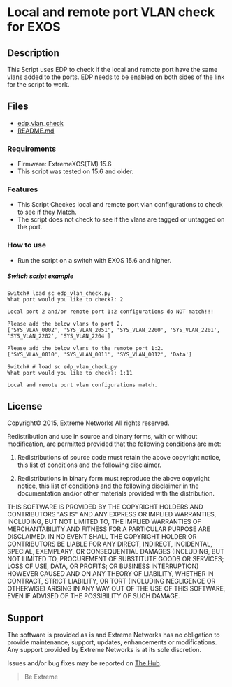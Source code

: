 # Local and remote port VLAN check for EXOS

## Description

This Script uses EDP to check if the local and remote port have the same vlans added to the ports.  EDP needs to be enabled on both sides of the link for the script to work.

## Files

* [edp_vlan_check](edp_vlan_check)
* [README.md](README.md)


### Requirements
* Firmware: ExtremeXOS(TM) 15.6
* This script was tested on 15.6 and older.

### Features
* This Script Checkes local and remote port vlan configurations to check to see if they Match. 
* The script does not check to see if the vlans are tagged or untagged on the port.
 

### How to use
* Run the script on a switch with EXOS 15.6 and higher.

##### Switch script example

```
Switch# load sc edp_vlan_check.py
What port would you like to check?: 2

Local port 2 and/or remote port 1:2 configurations do NOT match!!!

Please add the below vlans to port 2.
['SYS_VLAN_0002', 'SYS_VLAN_2051', 'SYS_VLAN_2200', 'SYS_VLAN_2201', 'SYS_VLAN_2202', 'SYS_VLAN_2204']

Please add the below vlans to the remote port 1:2.
['SYS_VLAN_0010', 'SYS_VLAN_0011', 'SYS_VLAN_0012', 'Data']

Switch# # load sc edp_vlan_check.py
What port would you like to check?: 1:11

Local and remote port vlan configurations match.

```

## License
Copyright© 2015, Extreme Networks
All rights reserved.

Redistribution and use in source and binary forms, with or without modification,
are permitted provided that the following conditions are met:

1. Redistributions of source code must retain the above copyright notice, this
list of conditions and the following disclaimer.

2. Redistributions in binary form must reproduce the above copyright notice,
this list of conditions and the following disclaimer in the documentation
and/or other materials provided with the distribution.

THIS SOFTWARE IS PROVIDED BY THE COPYRIGHT HOLDERS AND CONTRIBUTORS "AS IS" AND
ANY EXPRESS OR IMPLIED WARRANTIES, INCLUDING, BUT NOT LIMITED TO, THE IMPLIED
WARRANTIES OF MERCHANTABILITY AND FITNESS FOR A PARTICULAR PURPOSE ARE
DISCLAIMED. IN NO EVENT SHALL THE COPYRIGHT HOLDER OR CONTRIBUTORS BE LIABLE
FOR ANY DIRECT, INDIRECT, INCIDENTAL, SPECIAL, EXEMPLARY, OR CONSEQUENTIAL
DAMAGES (INCLUDING, BUT NOT LIMITED TO, PROCUREMENT OF SUBSTITUTE GOODS OR
SERVICES; LOSS OF USE, DATA, OR PROFITS; OR BUSINESS INTERRUPTION) HOWEVER
CAUSED AND ON ANY THEORY OF LIABILITY, WHETHER IN CONTRACT, STRICT LIABILITY,
OR TORT (INCLUDING NEGLIGENCE OR OTHERWISE) ARISING IN ANY WAY OUT OF THE USE
OF THIS SOFTWARE, EVEN IF ADVISED OF THE POSSIBILITY OF SUCH DAMAGE.

## Support
The software is provided as is and Extreme Networks has no obligation to provide
maintenance, support, updates, enhancements or modifications.
Any support provided by Extreme Networks is at its sole discretion.

Issues and/or bug fixes may be reported on [The Hub](https://community.extremenetworks.com/extreme).

>Be Extreme
